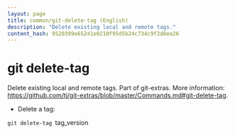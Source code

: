 ```yaml
---
layout: page
title: common/git-delete-tag (English)
description: "Delete existing local and remote tags."
content_hash: 9520399e65241e0210f95d5b24c734c9f2d8ea26
---
```

# git delete-tag

Delete existing local and remote tags.
Part of git-extras.
More information: <https://github.com/tj/git-extras/blob/master/Commands.md#git-delete-tag>.

- Delete a tag:

`git delete-tag `<span class="tldr-var badge badge-pill bg-dark-lm bg-white-dm text-white-lm text-dark-dm font-weight-bold">tag_version</span>
